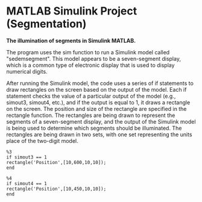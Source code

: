 # MATLAB Simulink Project (Segmentation)

**The illumination of segments in Simulink MATLAB.**

The program uses the sim function to run a Simulink model called "sedemsegment". This model appears to be a seven-segment display, which is a common type of electronic display that is used to display numerical digits.

After running the Simulink model, the code uses a series of if statements to draw rectangles on the screen based on the output of the model. Each if statement checks the value of a particular output of the model (e.g., simout3, simout4, etc.), and if the output is equal to 1, it draws a rectangle on the screen. The position and size of the rectangle are specified in the rectangle function. The rectangles are being drawn to represent the segments of a seven-segment display, and the output of the Simulink model is being used to determine which segments should be illuminated. The rectangles are being drawn in two sets, with one set representing the units place of the two-digit model.

```
%3 
if simout3 == 1 
rectangle('Position',[10,600,10,10]); 
end

%4
if simout4 == 1
rectangle('Position',[10,450,10,10]);
end
```
